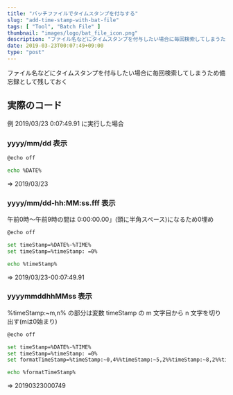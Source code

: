 ```yaml
---
title: "バッチファイルでタイムスタンプを付与する"
slug: "add-time-stamp-with-bat-file"
tags: [ "Tool", "Batch File" ]
thumbnail: "images/logo/bat_file_icon.png"
description: "ファイル名などにタイムスタンプを付与したい場合に毎回検索してしまうため備忘録として残しておく"
date: 2019-03-23T00:07:49+09:00
type: "post"
---
```


ファイル名などにタイムスタンプを付与したい場合に毎回検索してしまうため備忘録として残しておく

## 実際のコード

例 2019/03/23 0:07:49.91 に実行した場合

### yyyy/mm/dd 表示

```bash
@echo off

echo %DATE%
```

=> 2019/03/23

### yyyy/mm/dd-hh:MM:ss.fff 表示

午前0時～午前9時の間は 0:00:00.00」(頭に半角スペース)になるため0埋め

```bash
@echo off

set timeStamp=%DATE%-%TIME%
set timeStamp=%timeStamp: =0%

echo %timeStamp%
```

=> 2019/03/23-00:07:49.91

### yyyymmddhhMMss 表示

%timeStamp:~m,n% の部分は変数 timeStamp の m 文字目から n 文字を切り出す(mは0始まり)

```bash
@echo off

set timeStamp=%DATE%-%TIME%
set timeStamp=%timeStamp: =0%
set formatTimeStamp=%timeStamp:~0,4%%timeStamp:~5,2%%timeStamp:~8,2%%timeStamp:~11,2%%timeStamp:~14,2%%timeStamp:~17,2%

echo %formatTimeStamp%
```

=> 20190323000749
